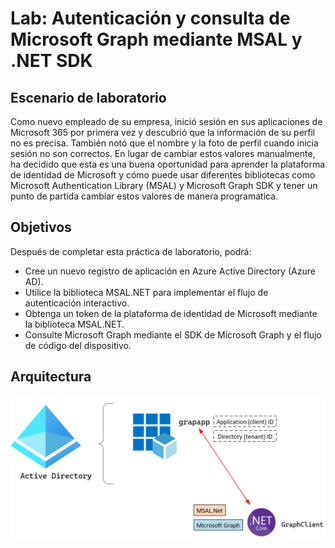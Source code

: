 # Lab: Autenticación y consulta de Microsoft Graph mediante MSAL y .NET SDK

## Escenario de laboratorio

Como nuevo empleado de su empresa, inició sesión en sus aplicaciones de Microsoft 365 por primera vez y descubrió que la información de su perfil no es precisa. También notó que el nombre y la foto de perfil cuando inicia sesión no son correctos. En lugar de cambiar estos valores manualmente, ha decidido que esta es una buena oportunidad para aprender la plataforma de identidad de Microsoft y cómo puede usar diferentes bibliotecas como Microsoft Authentication Library (MSAL) y Microsoft Graph SDK y tener un punto de partida cambiar estos valores de manera programatica.

## Objetivos

Después de completar esta práctica de laboratorio, podrá:

- Cree un nuevo registro de aplicación en Azure Active Directory (Azure AD).
- Utilice la biblioteca MSAL.NET para implementar el flujo de autenticación interactivo.
- Obtenga un token de la plataforma de identidad de Microsoft mediante la biblioteca MSAL.NET.
- Consulte Microsoft Graph mediante el SDK de Microsoft Graph y el flujo de código del dispositivo.



## Arquitectura

![](images\Architecture.png)